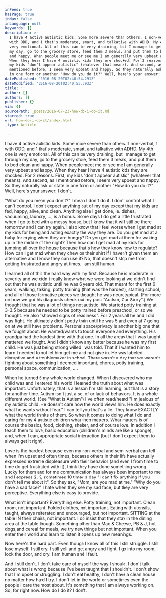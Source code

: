 ```yaml
---
inFeed: true
hasPage: true
inNav: false
inLanguage: null
keywords: []
description: >-
  I have 4 active autistic kids. Some more severe than others. 1 non-verbal, 1
  with ODD, and 1 that's moderate, smart, and talkative with ADHD. My 4th one is
  very emotional. All of this can be very draining, but I manage to get through
  my day, go to the grocery store, feed them 3 meals, and put them to bed clean
  and happy. When people meet me or see me I am generally very upbeat and happy.
  When they hear I have 4 autistic kids they are shocked. For 2 reasons. First,
  my kids "don't appear autistic" (whatever that means). And second, as I
  mentioned before, I seem very upbeat and happy. So they naturally ask or state
  in one form or another "How do you do it?" Well, here's your answer: I don't.
datePublished: '2016-08-20T02:40:54.291Z'
dateModified: '2016-08-20T02:40:53.693Z'
title: ''
author: []
authors: []
publisher: {}
via: {}
sourcePath: _posts/2016-07-23-how-do-i-do-it.md
starred: true
url: how-do-i-do-it/index.html
_type: Article

---
```

I have 4 active autistic kids. Some more severe than others. 1 non-verbal, 1 with ODD, and 1 that's moderate, smart, and talkative with ADHD. My 4th one is very emotional. All of this can be very draining, but I manage to get through my day, go to the grocery store, feed them 3 meals, and put them to bed clean and happy. When people meet me or see me I am generally very upbeat and happy. When they hear I have 4 autistic kids they are shocked. For 2 reasons. First, my kids "don't appear autistic" (whatever that means). And second, as I mentioned before, I seem very upbeat and happy. So they naturally ask or state in one form or another "How do you do it?" Well, here's your answer: I don't.

"What do you mean you don't?" I mean I don't do it. I don't control what I can't control. I don't expect anything out of my day except that my kids are fed, happy, alive, and clean. Anything else I get done, ie. dishes, vacuuming, laundry, ..., is a bonus. Some days I do get a little frustrated when I go to bed with a messy house, but I know that it will still be there tomorrow and I can try again. I also know that I feel worse when I get mad at my kids for being and acting exactly the way they are. Do you get mad at a baby for crying when they are hungry? Do you get mad at them for waking up in the middle of the night? Then how can I get mad at my kids for jumping all over the house because that's how they know how to regulate? How can I get mad when they chew on their shirt if I haven't given them an alternative and I know they can use it? No, that doesn't stop me from getting frustrated and angry at times. I am still human. 

I learned all of this the hard way with my first. Because he is moderate in severity and we didn't really know what we were looking at we didn't find out that he was autistic until he was 6 years old. That meant for the first 6 years, walking, talking, potty training (that was the hardest), starting school, and all of those formative pieces we thought he was neurotypical. (For more on how we got his diagnosis check out my post "Autism, Our Story".) We thought that he was a lot of things not autistic. We started potty training at 3-3.5 because he needed to be potty trained before preschool, or so we thought. He also "showed signs of readiness". For 2 years all he and I did was fight. He ultimately didn't potty train until he was 5 and even at 7 going on at we still have problems. Personal space/privacy is another big one that we fought about. He wanted/wants to touch everyone and everything. His grandpa had the hardest time with that one. In all the areas that I was taught mattered we fought. And I didn't know any better because he was my first child. He was just being strong willed I was told. That if I wanted him to learn I needed to not let him get me and not give in. He was labeled disruptive and a troublemaker in school. There wasn't a day that we weren't fighting about something I deemed important, chores, potty training, personal space, communication, .... 

When he turned 6 my whole world changed. When I discovered who my child was and I entered his world I learned the truth about what was important. Unfortunately, that is a lesson I'm still learning, but that is a story for another time. Autism isn't just a set of or lack of behaviors. It is a whole different world. (See "What is Autism") I've often read/heard "I'm jealous of my autistic child. He doesn't care how the world views him. He does exactly what he wants without fear." I can tell you that's a lie. They know EXACTLY what the world thinks of them. So when it comes to doing what I do and caring for my 4 autistic children what then matters. What matters is of course the basics, food, clothing, shelter, and of course love. In addition I teach them to love, basic education (children's minds are like a sponge), and, when I can, appropriate social interaction (but I don't expect them to always get it right). 

Love is the hardest because even my non-verbal and semi-verbal can tell when I'm upset and often times, because others in their life have actually expressed extreme displeasure with their behavior (and even I from time to time do get frustrated with it), think they have done something wrong. Lucky for them and for me communication has always been important to me and I express 2, 3, sometimes 10 times a day "I can't fix anything if you don't tell me about it". So they ask, "Mom, are you mad at me." "Why do you have a sad face?" I hate when they see my sad face, but they are very perceptive. Everything else is easy to provide.

What isn't important? Everything else. Potty training, not important. Clean room, not important. Folded clothes, not important. Eating with utensils, taught, always reiterated and encouraged, but not important. SITTING at the table IN their chairs, not important. I do insist that they stay in the dining area at the table though. Something other than Mac & Cheese, PB & J, hot dogs,and cereal for meals, we try new things but not important. When you enter their world and learn to listen it opens up new meanings. 

Now here's the hard part. Even though I know all of this I still struggle. I still lose myself. I still cry. I still yell and get angry and fight. I go into my room, lock the door, and cry. I am human and I fault. 

And I still don't. I don't take care of myself the way I should. I don't talk about what is wrong because I've been taught that I shouldn't. I don't show that I'm upset or struggling. I don't eat healthy, I don't have a clean house no matter how hard I try. I don't let in the world or sometimes even the people I care the most about. It's something that I am always working on. So, for right now. How do I do it? I don't.